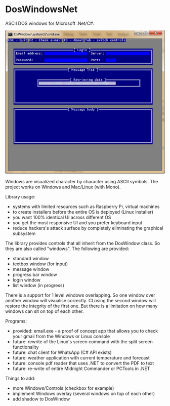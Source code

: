 # DosWindowsNet
ASCII DOS windows for Microsoft .Net/C#. 

![Alt text](/screenshots/email2.png?raw=true "email.exe can check e-mail from gmail")

Windows are visualized character by character using ASCII symbols. The project works on Windows and Mac/Linux (with Mono).

Library usage:

  * systems with limited resources such as Raspberry Pi, virtual machines
  * to create installers before the entire OS is deployed (Linux installer)
  * you want 100% identical UI across different OS
  * you get the most responsive UI and you prefer keyboard input
  * reduce hackers's attack surface by completely eliminating the graphical subsystem
  
The library provides controls that all inherit from the DosWindow class. So they are also called "windows". The following are provided:
  * standard window
  * textbox window (for input)
  * message window
  * progress bar window 
  * login window
  * list window (in progress)

There is a support for 1 level windows overlapping. So one window over another window will visualise correctly. CLosing the second window will restore the integrity of the first one. But there is a limitation on how many windows can sit on top of each other.

Programs:
  * provided: email.exe - a proof of concept app that allows you to check your gmail from the Windows or Linux console
  * future: rewrite of the Linux's screen command with the split screen functionality
  * future: chat client for WhatsApp (C# API exists)
  * future: weather application with current temperature and forecast
  * future: console pdf reader that uses .NET to convert the PDF to text
  * future: re-write of entire Midnight Commander or PCTools in .NET 

Things to add:
  * more Windows/Controls (checkbox for example)
  * implement Windows overlay (several windows on top of each other)
  * add shadow to DosWindow


